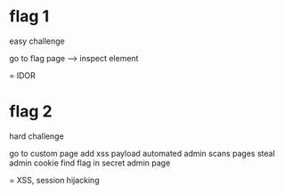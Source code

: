 # flag 1
easy challenge

go to flag page --> inspect element

= IDOR

# flag 2
hard challenge

go to custom page
add xss payload
automated admin scans pages
steal admin cookie
find flag in secret admin page

= XSS, session hijacking